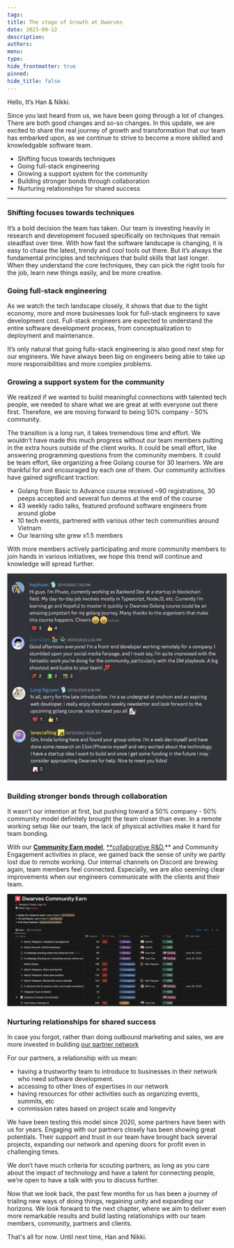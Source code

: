 ```yaml
---
tags: 
title: The stage of Growth at Dwarves
date: 2023-09-12
description: 
authors: 
menu: 
type: 
hide_frontmatter: true
pinned: 
hide_title: false
---
```

Hello, It’s Han & Nikki.

Since you last heard from us, we have been going through a lot of changes. There are both good changes and so-so changes. In this update, we are excited to share the real journey of growth and transformation that our team has embarked upon, as we continue to strive to become a more skilled and knowledgable software team.

- Shifting focus towards techniques
- Going full-stack engineering
- Growing a support system for the community
- Building stronger bonds through collaboration
- Nurturing relationships for shared success

---

### Shifting focuses towards techniques
It’s a bold decision the team has taken. Our team is investing heavily in research and development focused specifically on techniques that remain steadfast over time. With how fast the software landscape is changing, it is easy to chase the latest, trendy and cool tools out there. But it’s always the fundamental principles and techniques that build skills that last longer. When they understand the core techniques, they can pick the right tools for the job, learn new things easily, and be more creative.

### Going full-stack engineering
As we watch the tech landscape closely, it shows that due to the tight economy, more and more businesses look for full-stack engineers to save development cost. Full-stack engineers are expected to understand the entire software development process, from conceptualization to deployment and maintenance.

It’s only natural that going fulls-stack engineering is also good next step for our engineers. We have always been big on engineers being able to take up more responsibilities and more complex problems.

### Growing a support system for the community
We realized if we wanted to build meaningful connections with talented tech people, we needed to share what we are great at with everyone out there first. Therefore, we are moving forward to being 50% company - 50% community.

The transition is a long run, it takes tremendous time and effort. We wouldn’t have made this much progress without our team members putting in the extra hours outside of the client works. It could be small effort, like answering programming questions from the community members. It could be team effort, like organizing a free Golang course for 30 learners. We are thankful for and encouraged by each one of them. Our community activities have gained significant traction:

- Golang from Basic to Advance course received ~90 registrations, 30 peeps accepted and several fun demos at the end of the course
- 43 weekly radio talks, featured profound software engineers from around globe
- 10 tech events, partnered with various other tech communities around Vietnam
- Our learning site grew x1.5 members

With more members actively participating and more community members to join hands in various initiatives, we hope this trend will continue and knowledge will spread further.

![](assets/growth-stages-20240312111608204.webp)

### Building stronger bonds through collaboration
It wasn’t our intention at first, but pushing toward a 50% company - 50% community model definitely brought the team closer than ever. In a remote working setup like our team, the lack of physical activities make it hard for team bonding.

With our [**Community Earn model**](http://earn.d.foundation), [**collaborative R&D](https://brain.d.foundation/README),** and Community Engagement activities in place, we gained back the sense of unity we partly lost due to remote working. Our internal channels on Discord are brewing again, team members feel connected. Especially, we are also seeming clear improvements when our engineers communicate with the clients and their team.

![](assets/growth-stages-20240312111524954.webp)

### Nurturing relationships for shared success
In case you forgot, rather than doing outbound marketing and sales, we are more invested in building [our partner network](https://dwarves.foundation/partner)

For our partners, a relationship with us mean:
- having a trustworthy team to introduce to businesses in their network who need software development.
- accessing to other lines of expertises in our network
- having resources for other activities such as organizing events, summits, etc
- commission rates based on project scale and longevity

We have been testing this model since 2020, some partners have been with us for years. Engaging with our partners closely has been showing great potentials. Their support and trust in our team have brought back several projects, expanding our network and opening doors for profit even in challenging times.

We don’t have much criteria for scouting partners, as long as you care about the impact of technology and have a talent for connecting people, we’re open to have a talk with you to discuss further.

Now that we look back, the past few months for us has been a journey of trialing new ways of doing things, regaining unity and expanding our horizons. We look forward to the next chapter, where we aim to deliver even more remarkable results and build lasting relationships with our team members, community, partners and clients.

That's all for now. Until next time,
Han and Nikki.
